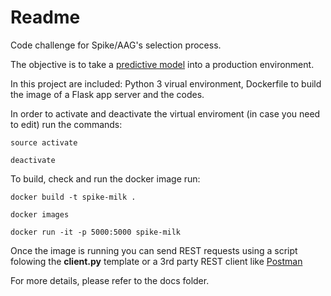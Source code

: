 # Readme

Code challenge for Spike/AAG's selection process.

The objective is to take a [predictive model](https://github.com/SpikeLab-CL/ml-engineer-challenge/blob/main/data_scientist_past_challenge/data_scientist_challenge_answers.ipynb) into a production environment.

In this project are included: Python 3 virual environment, Dockerfile to build the image of a Flask app server and the codes.

In order to activate and deactivate the virtual enviroment (in case you need to edit) run the commands:
```
source activate

deactivate
```

To build, check and run the docker image run:
```
docker build -t spike-milk .

docker images

docker run -it -p 5000:5000 spike-milk
```

Once the image is running you can send REST requests using a script folowing the **client.py** template or a 3rd party REST client like [Postman](https://www.postman.com/product/rest-client)

For more details, please refer to the docs folder.
